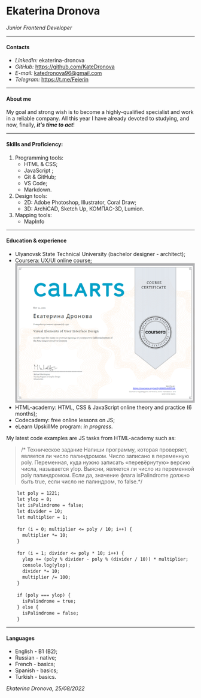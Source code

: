 # Ekaterina Dronova

*Junior Frontend Developer*

---

#### Contacts

- *LinkedIn:* ekaterina-dronova
- *GitHub:* https://github.com/KateDronova
- *E-mail:* katedronova96@gmail.com
- *Telegram:* https://t.me/Feierin

---

#### About me

My goal and strong wish is to become a highly-qualified specialist and work in a reliable company.
All this year I have already devoted to studying, and now, finally, ***it's time to act***!

---

#### Skills and Proficiency:

1. Programming tools:
    - HTML & CSS;
    - JavaScript ;
    - Git & GitHub;
    - VS Code;
    - Markdown.
2. Design tools:
    - 2D: Adobe Photoshop, Illustrator, Coral Draw;
    - 3D: ArchiCAD, Sketch Up, КОМПАС-3D, Lumion.
3. Mapping tools:
    - MapInfo

---

#### Education & experience 

- Ulyanovsk State Technical University (bachelor designer - architect);
- Coursera: UX/UI online course;
![My certificate](certificate.png)
- HTML-academy: HTML, CSS & JavaScript online theory and practice (6 months);
- Codecademy: free online lessons on JS;
- eLearn UpskillMe program: *in progress*.

My latest code examples are JS tasks from HTML-academy such as:
> /* Техническое задание
> Напиши программу, которая проверяет, является ли число палиндромом. 
> Число записано в переменную poly.
> Переменная, куда нужно записать «перевёрнутую» версию числа, называется ylop.
> Выясни, является ли число из переменной poly палиндромом. Если да, значение флага isPalindrome должно быть true, если число не палиндром, то false.*/

        let poly = 1221;
        let ylop = 0;
        let isPalindrome = false;
        let divider = 10;
        let multiplier = 1;

        for (i = 0; multiplier <= poly / 10; i++) {
          multiplier *= 10;
        }

        for (i = 1; divider <= poly * 10; i++) {
          ylop += (poly % divider - poly % (divider / 10)) * multiplier; 
          console.log(ylop); 
          divider *= 10;
          multiplier /= 100;
        }

        if (poly === ylop) {
          isPalindrome = true;
        } else {
          isPalindrome = false;
        }
        
---

#### Languages

- English - B1 (B2);
- Russian - native;
- French - basics;
- Spanish - basics;
- Turkish - basics.

*Ekaterina Dronova, 25/08/2022*